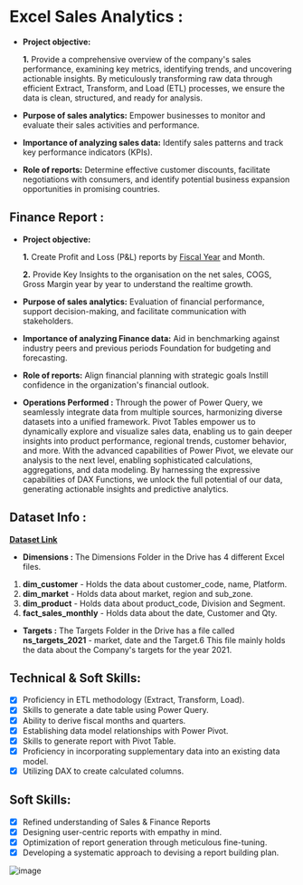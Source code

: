 # Excel Sales Analytics :

- **Project objective:** 

    **1.** Provide a comprehensive overview of the company's sales performance, examining key metrics, identifying trends, and uncovering actionable insights. By meticulously transforming raw data through 
           efficient Extract, Transform, and Load (ETL) processes, we ensure the data is clean, structured, and ready for analysis.

- **Purpose of sales analytics:** Empower businesses to monitor and evaluate their sales activities and performance.

- **Importance of analyzing sales data:** Identify sales patterns and track key performance indicators (KPIs).

- **Role of reports:** Determine effective customer discounts, facilitate negotiations with consumers, and identify potential business expansion opportunities in promising countries.


## Finance Report :

- **Project objective:** 

    **1.** Create Profit and Loss (P&L) reports by  [Fiscal Year](https://en.wikipedia.org/wiki/Fiscal_year) and Month.

   **2.** Provide Key Insights to the organisation on the net sales, COGS, Gross Margin year by year to understand the realtime growth.

- **Purpose of sales analytics:** Evaluation of financial performance, support decision-making, and facilitate communication with stakeholders.

- **Importance of analyzing Finance data:** Aid in benchmarking against industry peers and previous periods Foundation for budgeting and forecasting.

- **Role of reports:** Align financial planning with strategic goals Instill confidence in the organization's financial outlook.
- **Operations Performed :** Through the power of Power Query, we seamlessly integrate data from multiple sources, harmonizing diverse datasets into a unified framework. Pivot Tables empower us to dynamically explore and visualize sales data, enabling us to gain deeper insights into product performance, regional trends, customer behavior, and more. With the advanced capabilities of Power Pivot, we elevate our analysis to the next level, enabling sophisticated calculations, aggregations, and data modeling. By harnessing the expressive capabilities of DAX Functions, we unlock the full potential of our data, generating actionable insights and predictive analytics.

## Dataset Info :

**[Dataset Link](https://drive.google.com/drive/folders/1Th8PtFWISrvusMEm3-JFhwNFctn3AtXB?usp=drive_link)**

- **Dimensions :**
The Dimensions Folder in the Drive has 4 different Excel files.
1. **dim_customer** - Holds the data about customer_code, name, Platform.
2. **dim_market** - Holds data about market, region and sub_zone.
3. **dim_product** - Holds data about product_code, Division and Segment.
4. **fact_sales_monthly** - Holds data about the date, Customer and Qty.

- **Targets :**
  The Targets Folder in the Drive has a file called **ns_targets_2021** - market, date and the Target.6
  This file mainly holds the data about the Company's targets for the year 2021.



## Technical & Soft Skills:
- [x]	Proficiency in ETL methodology (Extract, Transform, Load).
- [x]	Skills to generate a date table using Power Query.
- [x]	Ability to derive fiscal months and quarters.
- [x]	Establishing data model relationships with Power Pivot.
- [x]	Skills to generate report with Pivot Table.
- [x]	Proficiency in incorporating supplementary data into an existing data model.
- [x]	Utilizing DAX to create calculated columns.

## Soft Skills:
- [x]	Refined understanding of Sales & Finance Reports
- [x]	Designing user-centric reports with empathy in mind.
- [x]	Optimization of report generation through meticulous fine-tuning.
- [x]	Developing a systematic approach to devising a report building plan.

![image](https://github.com/hseedagaj-K/Excel-Sales-Analytics/assets/139363976/1a370148-7705-4ded-9f87-efe6607b25bc)


